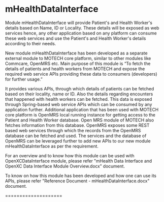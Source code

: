 mHealthDataInterface
====================

Module mHealthDataInterface will provide Patient's and Health Worker's details based on Name, ID or Locality.
These details will be exposed as web services hence, any other application based on any platform can consume these web services and
use the Patient's and Health Worker's details according to their needs.


New module mHealthDataInterface has been developed as a separate external module to MOTECH core platform, similar to other modules like Commcare, OpenMRS etc.
Main purpose of this module is “To fetch the details of patients and health workers from MOTECH and expose the required web service APIs providing these data to consumers (developers) for further usage.”

It provides various APIs, through which details of patients can be fetched based on their locality, name or ID. Also the details regarding encounters that happened with health workers can be fetched.
This data is exposed through Spring-based web service APIs which can be consumed by any application further.
Additional application that has been used with MOTECH core platform is OpenMRS local running instance for getting access to the Patient and Health Worker database. 
Open MRS module of MOTECH also fetches information from this database. OpenMRS exposes some REST based web services through which the records from the OpenMRS database can be fetched and used.
The services and the database of OpenMRS can be leveraged further to add new APIs to our new module mHealthDataInterface as per the requirement.

For an overview and to know how this module can be used with OpenXCDataInterface module, please refer "mHealth Data Interface and OpenXC Data Interface  Module Overview.docx" document.

To know on how this module has been developed and how one can use its APIs, please refer "Reference Document - mHealthDataInterface.docx" document.

====================
